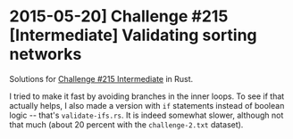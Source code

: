 # 2015-05-20] Challenge #215 [Intermediate] Validating sorting networks

Solutions for [Challenge #215 Intermediate](http://www.reddit.com/r/dailyprogrammer/comments/36m83a) in Rust.

I tried to make it fast by avoiding branches in the inner loops. To see if that actually helps, I also made a version with `if` statements instead of boolean logic -- that's `validate-ifs.rs`. It is indeed somewhat slower, although not that much (about 20 percent with the `challenge-2.txt` dataset).

